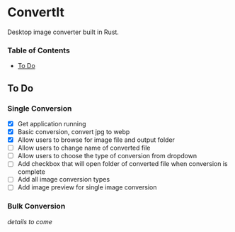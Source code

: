 # ConvertIt

Desktop image converter built in Rust. 

### Table of Contents
- [To Do](#to-do)

## To Do
### Single Conversion
- [x] Get application running
- [x] Basic conversion, convert jpg to webp
- [x] Allow users to browse for image file and output folder
- [ ] Allow users to change name of converted file
- [ ] Allow users to choose the type of conversion from dropdown
- [ ] Add checkbox that will open folder of converted file when conversion is complete
- [ ] Add all image conversion types
- [ ] Add image preview for single image conversion

### Bulk Conversion
*details to come*